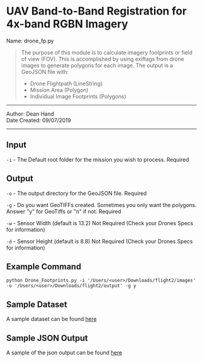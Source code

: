 # UAV Band-to-Band Registration for 4x-band RGBN Imagery

Name: drone_fp.py
>The purpose of this module is to calculate imagery footprints or field of view (FOV).  This is 
>accomplished by using exiftags from drone images to generate polygons for each image.  The output is 
>a GeoJSON file with:
>* Drone Flightpath (LineString)
>* Mission Area (Polygon)
>* Individual Image Footprints (Polygons)
----------------------------------------------------------------------------------------------------------------

Author: Dean Hand <br>
Date Created: 09/07/2019<br>

----------------------------------------------------------------------------------------------------------------
## Input<br/>
`-i` - The Default root folder for the mission you wish to process.  Required

## Output<br/>
`-o` - The output directory for the GeoJSON file. Required

`-g` - Do you want GeoTIFFs created.  Sometimes you only want the polygons. Answer "y" for GeoTiffs or "n" if not. Required

`-w` - Sensor Width (default is 13.2) Not Required (Check your Drones Specs for information)

`-d` - Sensor Height (default is 8.8) Not Required (Check your Drones Specs for information)

## Example Command
`python Drone_Footprints.py -i '/Users/<user>/Downloads/flight2/images' -o '/Users/<user>/Downloads/flight2/output' -g y`
## Sample Dataset
A sample dataset can be found [here](https://drive.google.com/drive/u/1/folders/1Hwrhi-eK_-i8R2NQ3churBls-i4aAXg9)

## Sample JSON Output 
A sample of the json output can be found [here](https://drive.google.com/open?id=1RhSlY9KL2NYpnnVyNqI5c6cLzC0YWMTj)